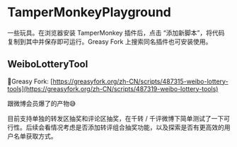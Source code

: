 # TamperMonkeyPlayground

一些玩具。在浏览器安装 TamperMonkey 插件后，点击 “添加新脚本”，将代码复制到其中并保存即可运行。Greasy Fork 上搜索同名插件也可安装使用。

## WeiboLotteryTool

🔗Greasy Fork: [https://greasyfork.org/zh-CN/scripts/487315-weibo-lottery-tools](https://greasyfork.org/zh-CN/scripts/487319-weibo-lottery-tools)

跟微博会员爆了的产物😅

目前支持单独的转发区抽奖和评论区抽奖，在千转 / 千评微博下简单测试了一下可行性。后续会看情况考虑是否添加转评组合抽奖功能，以及探索是否有更高效的用户名单获取方式。
